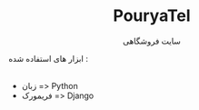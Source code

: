 <h1 align=center>PouryaTel</h1>
<p align=center>سایت فروشگاهی</p>
<div>ابزار های استفاده شده :</div>
<br>
<ul>
  <li>زبان => Python</li>
  <li>فریمورک => Django</li>
</ul>
